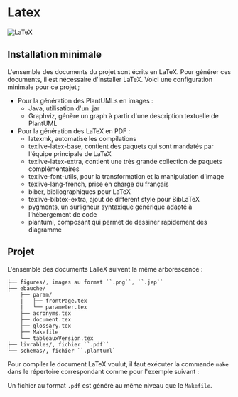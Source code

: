 # Latex

![LaTeX](https://img.shields.io/badge/LaTeX-47A141?style=fflat&logo=LaTeX&logoColor=white)

## Installation minimale

L'ensemble des documents du projet sont écrits en LaTeX.
Pour générer ces documents, il est nécessaire d'installer LaTeX.
Voici une configuration minimale pour ce projet ;

- Pour la génération des PlantUMLs en images :
  - Java, utilisation d'un .jar
  - Graphviz, génère un graph à partir d'une description textuelle de PlantUML
- Pour la génération des LaTeX en PDF :
  - latexmk, automatise les compilations
  - texlive-latex-base, contient des paquets qui sont mandatés par l'équipe principale de LaTeX
  - texlive-latex-extra, contient une très grande collection de paquets complémentaires
  - texlive-font-utils, pour la transformation et la manipulation d'image
  - texlive-lang-french, prise en charge du français
  - biber, bibliographiques pour LaTeX
  - texlive-bibtex-extra, ajout de différent style pour BibLaTeX
  - pygments, un surligneur syntaxique générique adapté à l'hébergement de code
  - plantuml, composant qui permet de dessiner rapidement des diagramme

## Projet

L'ensemble des documents LaTeX suivent la même arborescence :

```text
├── figures/, images au format ``.png``, ``.jep``
├── ebauche/
    ├── param/
    |   ├── frontPage.tex
    |   └── parameter.tex
    ├── acronyms.tex
    ├── document.tex
    ├── glossary.tex
    ├── Makefile
    └── tableauxVersion.tex
├── livrables/, fichier ``.pdf``
└── schemas/, fichier ``.plantuml`
```

Pour compiler le document LaTeX voulut, il faut exécuter la commande ``make`` dans le répertoire correspondant comme pour l'exemple suivant :

Un fichier au format ``.pdf`` est généré au même niveau que le ``Makefile``.
